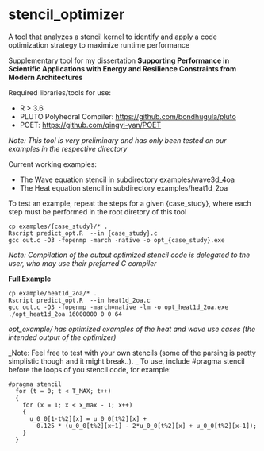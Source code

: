 # stencil_optimizer
A tool that analyzes a stencil kernel to identify and apply a code optimization strategy to maximize runtime performance

Supplementary tool for my dissertation **Supporting Performance in Scientific Applications with Energy and Resilience Constraints from Modern Architectures**

Required libraries/tools for use:
 * R > 3.6 
 * PLUTO Polyhedral Compiler: https://github.com/bondhugula/pluto
 * POET: https://github.com/qingyi-yan/POET

 _Note: This tool is very preliminary and has only been tested on our examples in the respective directory_

 Current working examples:
  * The Wave equation stencil in subdirectory examples/wave3d\_4oa
  * The Heat equation stencil in subdirectory examples/heat1d\_2oa

To test an example, repeat the steps for a given {case\_study}, where each step must be performed in the root diretory of this tool

```
cp examples/{case_study}/* .
Rscript predict_opt.R  --in {case_study}.c
gcc out.c -O3 -fopenmp -march -native -o opt_{case_study}.exe
```

_Note: Compilation of the output optimized stencil code is delegated to the user, who may use their preferred C compiler_
 
**Full Example**

```
cp example/heat1d_2oa/* .
Rscript predict_opt.R  --in heat1d_2oa.c
gcc out.c -O3 -fopenmp -march=native -lm -o opt_heat1d_2oa.exe
./opt_heat1d_2oa 16000000 0 0 64
```

_opt_example/ has optimized examples of the heat and wave use cases (the intended output of the optimizer)_


_Note: Feel free to test with your own stencils (some of the parsing is pretty simplistic though and it might break..). _
To use, include #pragma stencil before the loops of you stencil code, for example:

```
#pragma stencil
  for (t = 0; t < T_MAX; t++)
  {
    for (x = 1; x < x_max - 1; x++)
    {
      u_0_0[1-t%2][x] = u_0_0[t%2][x] +
        0.125 * (u_0_0[t%2][x+1] - 2*u_0_0[t%2][x] + u_0_0[t%2][x-1]);
    }
  }
```
